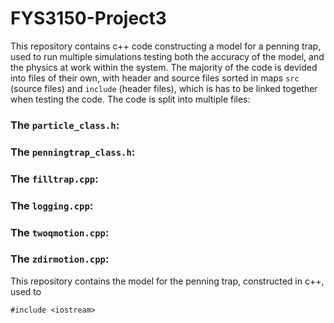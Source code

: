 # FYS3150-Project3

This repository contains c++ code constructing a model for a penning trap, used to run multiple simulations testing both the accuracy of the model, and the physics at work within the system. The majority of the code is devided into files of their own, with header and source files sorted in maps `src` (source files) and `include` (header files), which is has to be linked together when testing the code. The code is split into multiple files: 

### The `particle_class.h`:

### The  `penningtrap_class.h`:

### The  `filltrap.cpp`:

### The  `logging.cpp`:

### The  `twoqmotion.cpp`:


### The  `zdirmotion.cpp`:



This repository contains the model for the penning trap, constructed in c++, used to


`#include <iostream>`
